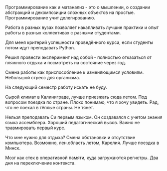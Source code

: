 Программирование как и матанализ - это о мышлении, о создании абстракций и декомпозиции сложных объектов на простые. Программирование учит делегированию.

Работа в разных вузах позволяет накапливать лучшие практики и опыт работы в разных коллективах с разными студентами.

Для меня критерий успешности проведённого курса, если студенты потом идут преподавать Python.

Решил провести эксперимент над собой - полностью отказаться от пляжного отдыха и посмотреть на состояние через год.

Смена работы как приспособление к изменяющимся условиям. Небольшой стресс для организма.

На следующий семестр работу искать не буду.

Сырой климат в Калиниграде, лучше приезжать сюда летом. Под вопросом поездка по стране. Плохо понимаю, что я хочу увидеть.
Рад, что не поехал в тёплые страны. Не тянет.

Нельзя преподавать Си первым языком. Он создавался с учетом знания языка ассемблера. Хороший педагогический вызов. Важно не травмировать первый курс.

Что мне нужно для отдыха? Смена обстановки и отсутствие компьютера. Возможно, лен.область летом, Карелия. Лучше поездка в Минск.

Мозг как стек в оперативной памяти, куда загружаются регистры. Два дня на переключение контекста.
